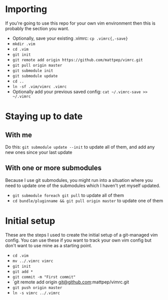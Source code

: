 # Importing
If you're going to use this repo for your own vim environment then this is probably the section you want.

* Optionally, save your existing .vimrc: `cp .vimrc{,-save}`
* `mkdir .vim`
* `cd .vim`
* `git init`
* `git remote add origin https://github.com/mattpep/vimrc.git`
* `git pull origin master`
* `git submodule init`
* `git submodule update`
* `cd ..`
* `ln -sf .vim/vimrc .vimrc`
* Optionally add your previous saved config: `cat ~/.vimrc-save >> ~/.vimrc`

# Staying up to date
## With me
Do this:
`git submodule update --init` to update all of them, and add any new ones since your last update

## With one or more submodules
Because I use git submodules, you might run into a situation where you need to update one of the submodules
which I haven't yet myself updated.
* `git submodule foreach git pull` to update all of them
* `cd bundle/pluginname && git pull origin master` to update one of them

# Initial setup
These are the steps I used to create the initial setup of a git-managed vim config. You can use these if you want to
track your own vim config but don't want to use mine as a starting point.

* `cd .vim`
* `mv ../.vimrc vimrc`
* `git init`
* `git add *`
* `git commit -m "First commit"`
* `git remote add origin git@github.com:mattpep/vimrc.git
* `git push origin master`
* `ln -s vimrc ../.vimrc`

